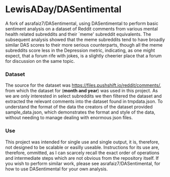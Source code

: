 # LewisADay/DASentimental

A fork of asrafaiz7/DASentimental, using DASentimental to perform basic sentiment analysis on a dataset of Reddit comments from various mental health related subreddits and their `meme' subreddit equivalents. The subsequent analysis showed that the meme subreddits tend to have broadly similar DAS scores to their more serious counterparts, though all the meme subreddits score less in the Depression metric, indicating, as one might expect, that a forum rife with jokes, is a slightly cheerier place that a forum for discussion on the same topic.

### Dataset

The source for the dataset was https://files.pushshift.io/reddit/comments/, from which the dataset for (__month and year__) was used in this project. As we are only interested in select subreddits we then filtered the dataset and extracted the relevant comments into the dataset found in tmpdata.json. To understand the format of the data the creators of the dataset provided sample_data.json, which demonstrates the format and style of the data, without needing to manage dealing with enormous json files.

### Use

This project was intended for single use and single output, it is, therefore, not designed to be scalable or easilly useable. Instructions for its use are, therefore, ommitted, as I can scarcely recall the exact order of operations and intermediate steps which are not obvious from the repository itself. If you wish to perform similar work, please see asrafaiz7/DASentimental, for how to use DASentimental for your own analysis.
